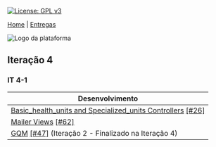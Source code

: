 [![License: GPL v3](https://img.shields.io/badge/License-GPLv3-blue.svg)](https://www.gnu.org/licenses/gpl-3.0)



[Home](https://github.com/aplneto/medmapper) | 
[Entregas](/docs/iterations.md)


![Logo da plataforma](
https://raw.githubusercontent.com/aplneto/projeto_ES/master/docs/idv/logotmp200x200.png
"Logo do Projeto")

## Iteração 4

### IT 4-1
| Desenvolvimento | 
|----------|
| [Basic_health_units and Specialized_units Controllers](/back_app/app/controllers)  [[#26]](https://github.com/aplneto/medmapper/issues/26) |
|[Mailer Views](/back_app/app/views) [[#62]](https://github.com/aplneto/medmapper/issues/62) |
|[GQM]() [[#47]](https://github.com/aplneto/medmapper/issues/47) (Iteração 2 - Finalizado na Iteração 4)|


